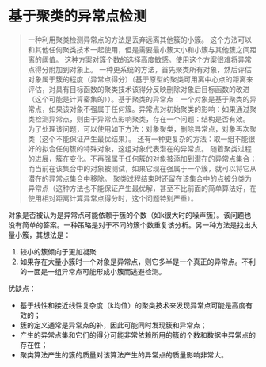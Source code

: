 # 基于聚类的异常点检测

> 一种利用聚类检测异常点的方法是丢弃远离其他簇的小簇。
> 这个方法可以和其他任何聚类技术一起使用，但是需要最小簇大小和小簇与其他簇之间距离的阈值。
> 这种方案对簇个数的选择高度敏感。使用这个方案很难将异常点得分附加到对象上。
> 一种更系统的方法，首先聚类所有对象，然后评估对象属于簇的程度（异常点得分）（基于原型的聚类可用离中心点的距离来评估，对具有目标函数的聚类技术该得分反映删除对象后目标函数的改进（这个可能是计算密集的））。基于聚类的异常点：一个对象是基于聚类的异常点，如果该对象不强属于任何簇。异常点对初始聚类的影响：如果通过聚类检测异常点，则由于异常点影响聚类，存在一个问题：结构是否有效。
> 为了处理该问题，可以使用如下方法：对象聚类，删除异常点，对象再次聚类（这个不能保证产生最优结果）。
> 还有一种更复杂的方法：取一组不能很好的拟合任何簇的特殊对象，这组对象代表潜在的异常点。
> 随着聚类过程的进展，簇在变化。不再强属于任何簇的对象被添加到潜在的异常点集合；
> 而当前在该集合中的对象被测试，如果它现在强属于一个簇，就可以将它从潜在的异常点集合中移除。
> 聚类过程结束时还留在该集合中的点被分类为异常点（这种方法也不能保证产生最优解，甚至不比前面的简单算法好，在使用相对距离计算异常点得分时，这个问题特别严重）。

对象是否被认为是异常点可能依赖于簇的个数（如k很大时的噪声簇）。该问题也没有简单的答案。一种策略是对于不同的簇个数重复该分析。另一种方法是找出大量小簇，其想法是：

1. 较小的簇倾向于更加凝聚
2. 如果存在大量小簇时一个对象是异常点，则它多半是一个真正的异常点。不利的一面是一组异常点可能形成小簇而逃避检测。

优缺点：
- 基于线性和接近线性复杂度（k均值）的聚类技术来发现异常点可能是高度有效的；
- 簇的定义通常是异常点的补，因此可能同时发现簇和异常点；
- 产生的异常点集和它们的得分可能非常依赖所用的簇的个数和数据中异常点的存在性；
- 聚类算法产生的簇的质量对该算法产生的异常点的质量影响非常大。



